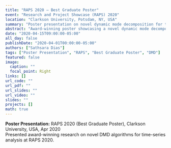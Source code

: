 ```yaml
---
title: "RAPS 2020 – Best Graduate Poster"
event: "Research and Project Showcase (RAPS) 2020"
location: "Clarkson University, Potsdam, NY, USA"
summary: "Poster presentation on novel dynamic mode decomposition for time-series analysis, awarded Best Graduate Poster."
abstract: "Award-winning poster showcasing a novel dynamic mode decomposition framework for analyzing time-series data in engineering and physical sciences. Covered methodology, results, and practical implications."
date: "2020-04-15T09:00:00-05:00"
all_day: false
publishDate: "2020-04-01T00:00:00-05:00"
authors: ["Sathsara Dias"]
tags: ["Poster Presentation", "RAPS", "Best Graduate Poster", "DMD"]
featured: false
image:
  caption: ""
  focal_point: Right
links: []
url_code: ""
url_pdf: ""
url_slides: ""
url_video: ""
slides: ""
projects: []
math: true
---
```


**Poster Presentation:** RAPS 2020 (Best Graduate Poster), Clarkson University, USA, Apr 2020  
Presented award-winning research on novel DMD algorithms for time-series analysis at RAPS 2020.

